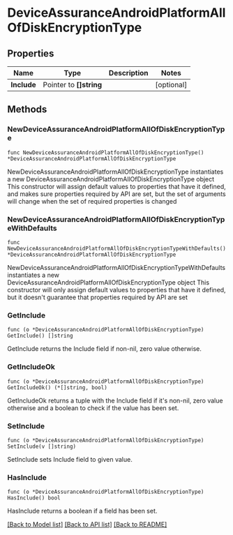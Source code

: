 # DeviceAssuranceAndroidPlatformAllOfDiskEncryptionType

## Properties

Name | Type | Description | Notes
------------ | ------------- | ------------- | -------------
**Include** | Pointer to **[]string** |  | [optional] 

## Methods

### NewDeviceAssuranceAndroidPlatformAllOfDiskEncryptionType

`func NewDeviceAssuranceAndroidPlatformAllOfDiskEncryptionType() *DeviceAssuranceAndroidPlatformAllOfDiskEncryptionType`

NewDeviceAssuranceAndroidPlatformAllOfDiskEncryptionType instantiates a new DeviceAssuranceAndroidPlatformAllOfDiskEncryptionType object
This constructor will assign default values to properties that have it defined,
and makes sure properties required by API are set, but the set of arguments
will change when the set of required properties is changed

### NewDeviceAssuranceAndroidPlatformAllOfDiskEncryptionTypeWithDefaults

`func NewDeviceAssuranceAndroidPlatformAllOfDiskEncryptionTypeWithDefaults() *DeviceAssuranceAndroidPlatformAllOfDiskEncryptionType`

NewDeviceAssuranceAndroidPlatformAllOfDiskEncryptionTypeWithDefaults instantiates a new DeviceAssuranceAndroidPlatformAllOfDiskEncryptionType object
This constructor will only assign default values to properties that have it defined,
but it doesn't guarantee that properties required by API are set

### GetInclude

`func (o *DeviceAssuranceAndroidPlatformAllOfDiskEncryptionType) GetInclude() []string`

GetInclude returns the Include field if non-nil, zero value otherwise.

### GetIncludeOk

`func (o *DeviceAssuranceAndroidPlatformAllOfDiskEncryptionType) GetIncludeOk() (*[]string, bool)`

GetIncludeOk returns a tuple with the Include field if it's non-nil, zero value otherwise
and a boolean to check if the value has been set.

### SetInclude

`func (o *DeviceAssuranceAndroidPlatformAllOfDiskEncryptionType) SetInclude(v []string)`

SetInclude sets Include field to given value.

### HasInclude

`func (o *DeviceAssuranceAndroidPlatformAllOfDiskEncryptionType) HasInclude() bool`

HasInclude returns a boolean if a field has been set.


[[Back to Model list]](../README.md#documentation-for-models) [[Back to API list]](../README.md#documentation-for-api-endpoints) [[Back to README]](../README.md)



